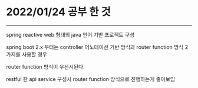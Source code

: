 # 2022/01/24 공부 한 것

---

spring reactive web 형태의 java 언어 기반 프로젝트 구성

spring boot 2.x 부터는 controller 어노테이션 기반 방식과 router function 방식 2가지를 사용할 경우

router function 방식이 우선시된다.

restful 한 api service 구성시 router function 방식으로 진행하는게 좋아보임